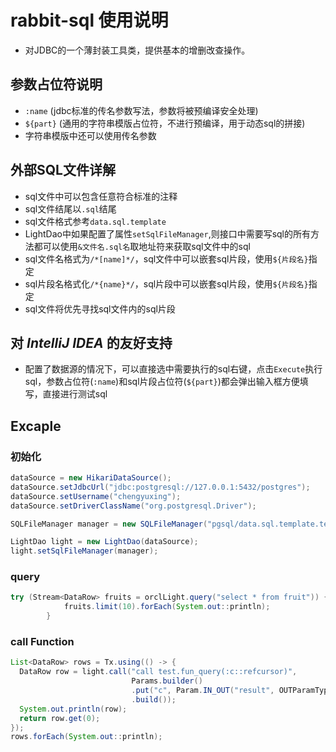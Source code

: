 # rabbit-sql 使用说明
- 对JDBC的一个薄封装工具类，提供基本的增删改查操作。
## 参数占位符说明
- `:name` (jdbc标准的传名参数写法，参数将被预编译安全处理)
- `${part}` (通用的字符串模版占位符，不进行预编译，用于动态sql的拼接)
- 字符串模版中还可以使用传名参数
## 外部SQL文件详解
- sql文件中可以包含任意符合标准的注释
- sql文件结尾以`.sql`结尾
- sql文件格式参考```data.sql.template```
- LightDao中如果配置了属性```setSqlFileManager```,则接口中需要写sql的所有方法都可以使用``&文件名.sql名``取地址符来获取sql文件中的sql
- sql文件名格式为``/*[name]*/``，sql文件中可以嵌套sql片段，使用`${片段名}`指定
- sql片段名格式化``/*{name}*/``，sql片段中可以嵌套sql片段，使用`${片段名}`指定
- sql文件将优先寻找sql文件内的sql片段
## 对 *IntelliJ IDEA* 的友好支持
- 配置了数据源的情况下，可以直接选中需要执行的sql右键，点击`Execute`执行sql，参数占位符(`:name`)和sql片段占位符(`${part}`)都会弹出输入框方便填写，直接进行测试sql

## Excaple

### 初始化

```java
dataSource = new HikariDataSource();
dataSource.setJdbcUrl("jdbc:postgresql://127.0.0.1:5432/postgres");
dataSource.setUsername("chengyuxing");
dataSource.setDriverClassName("org.postgresql.Driver");

SQLFileManager manager = new SQLFileManager("pgsql/data.sql.template.template");

LightDao light = new LightDao(dataSource);
light.setSqlFileManager(manager);
```

### query

```java
try (Stream<DataRow> fruits = orclLight.query("select * from fruit")) {
            fruits.limit(10).forEach(System.out::println);
        }
```

### call Function

```java
List<DataRow> rows = Tx.using(() -> {
  DataRow row = light.call("call test.fun_query(:c::refcursor)",
                           Params.builder()
                           .put("c", Param.IN_OUT("result", OUTParamType.REF_CURSOR))
                           .build());
  System.out.println(row);
  return row.get(0);
});
rows.forEach(System.out::println);
```

